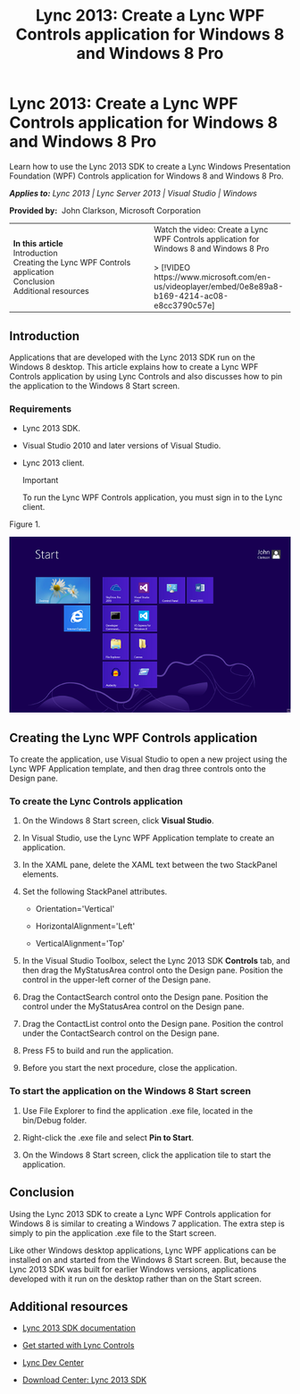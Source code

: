 ﻿---
title: 'Lync 2013: Create a Lync WPF Controls application for Windows 8 and Windows 8 Pro'
TOCTitle: 'Lync 2013: Create a Lync WPF Controls application for Windows 8 and Windows 8 Pro'
ms:assetid: 9ae7fe3e-427e-4dc9-99cf-4924ebe7ef1e
ms:mtpsurl: https://msdn.microsoft.com/en-us/library/Dn194144(v=office.15)
ms:contentKeyID: 52822157
ms.date: 07/25/2014
mtps_version: v=office.15
---

# Lync 2013: Create a Lync WPF Controls application for Windows 8 and Windows 8 Pro

Learn how to use the Lync 2013 SDK to create a Lync Windows Presentation Foundation (WPF) Controls application for Windows 8 and Windows 8 Pro.


_**Applies to:** Lync 2013 | Lync Server 2013 | Visual Studio | Windows_

**Provided by:**  John Clarkson, Microsoft Corporation

<table>
<colgroup>
<col style="width: 50%" />
<col style="width: 50%" />
</colgroup>
<tbody>
<tr class="odd">
<td><p><strong>In this article</strong><br />
Introduction<br />
Creating the Lync WPF Controls application<br />
Conclusion<br />
Additional resources</p></td>
<td><div class="caption">
Watch the video: Create a Lync WPF Controls application for Windows 8 and Windows 8 Pro
</div>
<br />
&gt; [!VIDEO https://www.microsoft.com/en-us/videoplayer/embed/0e8e89a8-b169-4214-ac08-e8cc3790c57e]</td>
</tr>
</tbody>
</table>


## Introduction

Applications that are developed with the Lync 2013 SDK run on the Windows 8 desktop. This article explains how to create a Lync WPF Controls application by using Lync Controls and also discusses how to pin the application to the Windows 8 Start screen.

### Requirements

  - Lync 2013 SDK.

  - Visual Studio 2010 and later versions of Visual Studio.

  - Lync 2013 client.
    

    > [!IMPORTANT]
    > <P>To run the Lync WPF Controls application, you must sign in to the Lync client.</P>



Figure 1.

  
![Windows 8 start screen](images/Dn194144.UC15All_TA_WpfWin8_fig01(Office.15).png "Windows 8 start screen")

## Creating the Lync WPF Controls application

To create the application, use Visual Studio to open a new project using the Lync WPF Application template, and then drag three controls onto the Design pane.

### To create the Lync Controls application

1.  On the Windows 8 Start screen, click **Visual Studio**.

2.  In Visual Studio, use the Lync WPF Application template to create an application.

3.  In the XAML pane, delete the XAML text between the two StackPanel elements.

4.  Set the following StackPanel attributes.
    
      - Orientation='Vertical'
    
      - HorizontalAlignment='Left'
    
      - VerticalAlignment='Top'

5.  In the Visual Studio Toolbox, select the Lync 2013 SDK **Controls** tab, and then drag the MyStatusArea control onto the Design pane. Position the control in the upper-left corner of the Design pane.

6.  Drag the ContactSearch control onto the Design pane. Position the control under the MyStatusArea control on the Design pane.

7.  Drag the ContactList control onto the Design pane. Position the control under the ContactSearch control on the Design pane.

8.  Press F5 to build and run the application.

9.  Before you start the next procedure, close the application.

### To start the application on the Windows 8 Start screen

1.  Use File Explorer to find the application .exe file, located in the bin/Debug folder.

2.  Right-click the .exe file and select **Pin to Start**.

3.  On the Windows 8 Start screen, click the application tile to start the application.

## Conclusion

Using the Lync 2013 SDK to create a Lync WPF Controls application for Windows 8 is similar to creating a Windows 7 application. The extra step is simply to pin the application .exe file to the Start screen.

Like other Windows desktop applications, Lync WPF applications can be installed on and started from the Windows 8 Start screen. But, because the Lync 2013 SDK was built for earlier Windows versions, applications developed with it run on the desktop rather than on the Start screen.

## Additional resources

  - [Lync 2013 SDK documentation](lync-2013-sdk-documentation.md)

  - [Get started with Lync Controls](get-started-with-lync-controls.md)

  - [Lync Dev Center](http://msdn.microsoft.com/en-us/lync/default.aspx)

  - [Download Center: Lync 2013 SDK](http://www.microsoft.com/en-us/download/details.aspx?id=36824)

